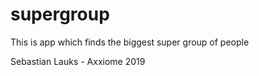 # supergroup
This is app which finds the biggest super group of people

Sebastian Lauks - Axxiome 2019

